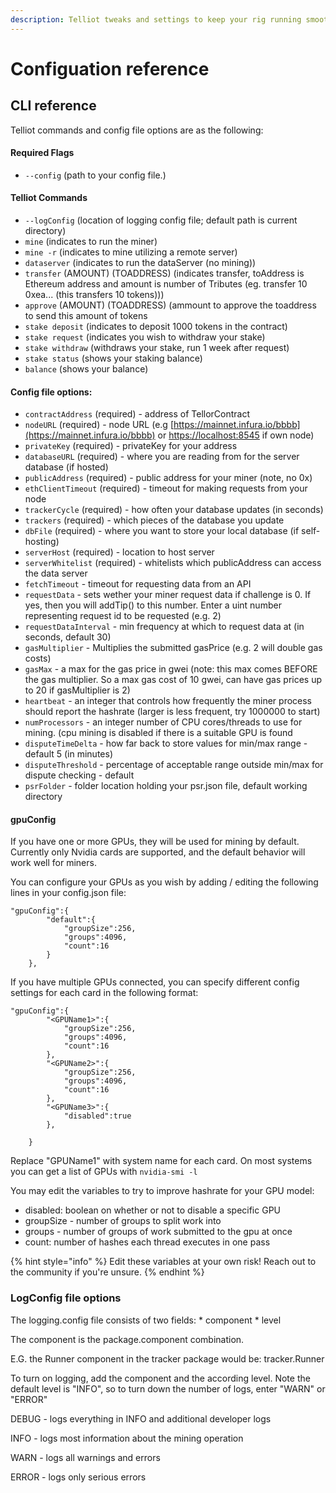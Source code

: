 ```yaml
---
description: Telliot tweaks and settings to keep your rig running smoothly.
---
```


# Configuation reference

## CLI reference

Telliot commands and config file options are as the following:

#### Required Flags <a id="docs-internal-guid-d1a57725-7fff-a753-9236-759dd3f42eed"></a>

* `--config` \(path to your config file.\)

#### Telliot Commands

* `--logConfig` \(location of logging config file; default path is current directory\)
* `mine` \(indicates to run the miner\)
* `mine -r` \(indicates to mine utilizing a remote server\)
* `dataserver` \(indicates to run the dataServer \(no mining\)\)
* `transfer` \(AMOUNT\) \(TOADDRESS\) \(indicates transfer, toAddress is Ethereum address and amount is number of Tributes \(eg. transfer 10 0xea... \(this transfers 10 tokens\)\)\)
* `approve` \(AMOUNT\) \(TOADDRESS\) \(ammount to approve the toaddress to send this amount of tokens
* `stake deposit` \(indicates to deposit 1000 tokens in the contract\)
* `stake request` \(indicates you wish to withdraw your stake\)
* `stake withdraw` \(withdraws your stake, run 1 week after request\)
* `stake status` \(shows your staking balance\)
* `balance` \(shows your balance\)

#### Config file options:

* `contractAddress` \(required\) - address of TellorContract
* `nodeURL` \(required\) - node URL \(e.g [https://mainnet.infura.io/bbbb](https://mainnet.infura.io/bbbb) or [https://localhost:8545](https://localhost:8545) if own node\)
* `privateKey` \(required\) - privateKey for your address
* `databaseURL` \(required\) - where you are reading from for the server database \(if hosted\)
* `publicAddress` \(required\) - public address for your miner \(note, no 0x\)
* `ethClientTimeout` \(required\) - timeout for making requests from your node
* `trackerCycle` \(required\) - how often your database updates \(in seconds\)
* `trackers` \(required\) - which pieces of the database you update
* `dbFile` \(required\) - where you want to store your local database \(if self-hosting\)
* `serverHost` \(required\) - location to host server
* `serverWhitelist` \(required\) - whitelists which publicAddress can access the data server
* `fetchTimeout` - timeout for requesting data from an API
* `requestData` - sets wether your miner request data if challenge is 0.  If yes, then you will addTip\(\) to this number.  Enter a uint number representing request id to be requested \(e.g. 2\)
* `requestDataInterval` - min frequency at which to request data at \(in seconds, default 30\)
* `gasMultiplier` - Multiplies the submitted gasPrice \(e.g. 2 will double gas costs\)
* `gasMax` - a max for the gas price in gwei \(note: this max comes BEFORE the gas multiplier.  So a max gas cost of 10 gwei, can have gas prices up to 20 if gasMultiplier is 2\)
* `heartbeat` - an integer that controls how frequently the miner process should report the hashrate \(larger is less frequent, try 1000000 to start\)
* `numProcessors` - an integer number of CPU cores/threads to use for mining. \(cpu mining is disabled if there is a suitable GPU is found
* `disputeTimeDelta` - how far back to store values for min/max range - default 5 \(in minutes\)
* `disputeThreshold` - percentage of acceptable range outside min/max for dispute checking - default
* `psrFolder` - folder location holding your psr.json file, default working directory

#### gpuConfig

If you have one or more GPUs, they will be used for mining by default. Currently only Nvidia cards are supported, and the default behavior will work well for miners.

You can configure your GPUs as you wish by adding / editing the following lines in your config.json file:

```text
"gpuConfig":{
        "default":{
            "groupSize":256,
            "groups":4096,
            "count":16
        }
    },
```

If you have multiple GPUs connected, you can specify different config settings for each card in the following format:

```text
"gpuConfig":{
        "<GPUName1>":{
            "groupSize":256,
            "groups":4096,
            "count":16
        },
        "<GPUName2>":{
            "groupSize":256,
            "groups":4096,
            "count":16
        },
        "<GPUName3>":{
            "disabled":true
        },

    }
```

Replace "GPUName1" with system name for each card. On most systems you can get a list of GPUs with `nvidia-smi -l`

You may edit the variables to try to improve hashrate for your GPU model:

* disabled: boolean on whether or not to disable a specific GPU
* groupSize - number of groups to split work into
* groups - number of groups of work submitted to the gpu at once
* count: number of hashes each thread executes in one pass

{% hint style="info" %}
Edit these variables at your own risk! Reach out to the community if you're unsure.
{% endhint %}

### LogConfig file options

The logging.config file consists of two fields: \* component \* level

The component is the package.component combination.

E.G. the Runner component in the tracker package would be: tracker.Runner

To turn on logging, add the component and the according level. Note the default level is "INFO", so to turn down the number of logs, enter "WARN" or "ERROR"

DEBUG - logs everything in INFO and additional developer logs

INFO - logs most information about the mining operation

WARN - logs all warnings and errors

ERROR - logs only serious errors

